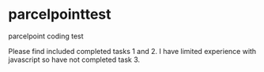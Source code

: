 # parcelpointtest
parcelpoint coding test

Please find included completed tasks 1 and 2. 
I have limited experience with javascript so have not completed task 3.
